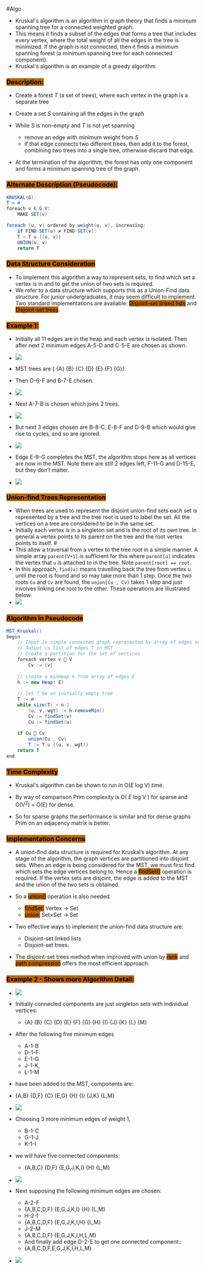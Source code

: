 #Algo
- Kruskal's algorithm is an algorithm in graph theory that finds a minimum spanning tree for a connected weighted graph. 
- This means it finds a subset of the edges that forms a tree that includes every vertex, where the total weight of all the edges in the tree is minimized. If the graph is not connected, then it finds a minimum spanning forest (a minimum spanning tree for each connected component). 
- Kruskal's algorithm is an example of a greedy algorithm

### <mark style="background: #BD6500;">Description:</mark>

- Create a forest *T* (a set of trees), where each vertex in the graph is a separate tree
- Create a set *S* containing all the edges in the graph
- While *S* is non-empty and *T* is not yet spanning
	- remove an edge with minimum weight from *S*
	- if that edge connects two different trees, then add it to the forest, combining two trees into a single tree, otherwise discard that edge.
	
- At the termination of the algorithm, the forest has only one component and forms a minimum spanning tree of the graph.

### <mark style="background: #BD6500;">Alternate Description (Pseudocode):</mark>

```Java
KRUSKAL(G):
T = ∅
foreach v ∈ G.V:
	MAKE-SET(v)

foreach (u, v) ordered by weight(u, v), increasing:
	if FIND-SET(u) ≠ FIND-SET(v):
	T = T ∪ {(u, v)}
	UNION(u, v)
	return T
```

### <mark style="background: #BD6500;">Data Structure Consideration</mark>

- To implement this algorithm a way to represent sets, to find which set a vertex is in and to get the union of two sets is required. 
- We refer to a data structure which supports this as a Union-Find data structure. For junior undergraduates, it may seem difficult to implement. Two standard implementations are available: <mark style="background: #BD6500;">Disjoint-set linked lists</mark> and <mark style="background: #BD6500;">Disjoint-set trees</mark>.

### <mark style="background: #BD6500;">Example 1:</mark>

- Initially all 11 edges are in the heap and each vertex is isolated. Then after next 2 minimum edges A-5-D and C-5-E are chosen as shown.
- ![](https://i.imgur.com/m1NWZyX.png)

- MST trees are { {A} {B} {C} {D} {E} {F} {G}}.

- Then D-6-F and B-7-E chosen.

- ![](https://i.imgur.com/VtDEpgq.png)


- Next A-7-B is chosen which joins 2 trees. 
- ![](https://i.imgur.com/wxw4GNu.png)

- But next 3 edges chosen are B-8-C, E-8-F and D-9-B which would give rise to cycles, and so are ignored.
- ![](https://i.imgur.com/VSnRhKG.png)

- Edge E-9-G completes the MST, the algorithm stops here as all vertices are now in the MST. Note there are still 2 edges left, F-11-G and D-15-E, but they don’t matter.

- ![](https://i.imgur.com/xw47Ukl.png)

### <mark style="background: #BD6500;">Union-find Trees Representation</mark>

- When trees are used to represent the disjoint union-find sets each set is represented by a tree and the tree root is used to label the set. All the vertices on a tree are considered to be in the same set. 
- Initially each vertex is in a singleton set and is the root of its own tree. In general a vertex points to its parent on the tree and the root vertex points to itself. #
- This allow a traversal from a vertex to the tree root in a simple manner. A simple array ``parent[V+1]`` is sufficient for this where ``parent[u]`` indicates the vertex that ``u`` is attached to in the tree. Note ``parent[root] == root``. 
- In this approach, ``find(u)`` means travelling back the tree from vertex u until the root is found and so may take more than 1 step. Once the two roots ``Cu`` and ``Cv`` are found, the ``union(Cu , Cv)`` takes 1 step and just involves linking one root to the other. These operations are illustrated below.
- ![](https://i.imgur.com/z2nE8bh.png)

### <mark style="background: #BD6500;">Algorithm in Pseudocode</mark>

```Java
MST_Kruskal()
begin
	// Input is simple connected graph represented by array of edges edge[]
	// Output is list of edges T in MST
	// Create a partition for the set of vertices
	foreach vertex v  V
		Cv := {v}
	
	// create a minHeap h from array of edges E
	h := new Heap( E)
	
	// let T be an initially empty tree
	T := ∅
	while size(T) < n-1
		(u, v, wgt) := h.removeMin()
		Cv := findSet(v)
		Cu := findSet(u)
		
	if Cu  Cv
		union(Cu , Cv)
		T := T ∪ {(u, v, wgt)}
	return T
end
```

### <mark style="background: #BD6500;">Time Complexity</mark>

- Kruskal's algorithm can be shown to run in O(*E* log V) time. 
- By way of comparison Prim complexity is O( *E* log V ) for sparse and O(V<sup>2</sup>) = O(E) for dense.

- So for sparse graphs the performance is similar and for dense graphs Prim on an adjacency matrix is better.

### <mark style="background: #BD6500;">Implementation Concerns</mark>

- A union-find data structure is required for Kruskal’s algorithm. At any stage of the algorithm, the graph vertices are partitioned into disjoint sets. When an edge is being considered for the MST, we must first find which sets the edge vertices belong to. Hence a <mark style="background: #BD6500;">findSet()</mark> operation is required. If the vertex sets are disjoint, the edge is added to the MST and the union of the two sets is obtained.

- So a <mark style="background: #BD6500;">union()</mark> operation is also needed.
	- <mark style="background: #BD6500;">findSet:</mark> Vertex -> Set
	- <mark style="background: #BD6500;">union:</mark> Set×Set -> Set
	
- Two effective ways to implement the union-find data structure are:
	- Disjoint-set linked lists
	- Disjoint-set trees.
	
- The disjoint-set trees method when improved with union by <mark style="background: #BD6500;">rank</mark> and <mark style="background: #BD6500;">path compression</mark> offers the most efficient approach.
 
### <mark style="background: #BD6500;">Example 2 - Shows more Algorithm Detail:</mark>

- ![](https://i.imgur.com/236Oy9E.png)
- Initially connected components are just singleton sets with individual vertices:
	- {A} {B} {C} {D} {E} {F} {G} {H} {I} {J} {K} {L} {M}

- After the following five minimum edges
	- A-1-B
	- D-1-F
	- E-1-G
	- J-1-K,
	- L-1-M
- have been added to the MST, components are:
- {A,B} {D,F} {C} {E,G} {H} {I} {J,K} {L,M}

- ![](https://i.imgur.com/83hrh9h.png)
- Choosing 3 more minimum edges of weight 1,
	- B-1-C
	- G-1-J
	- K-1-I

- we will have five connected components:
	- {A,B,C} {D,F} {E,G,J,K,I} {H} {L,M}
	
- ![](https://i.imgur.com/wqiyafE.png)

- Next supposing the following minimum edges are chosen:
	- A-2-F
	- {A,B,C,D,F} {E,G,J,K,I} {H} {L,M}
	- H-2-I
	- {A,B,C,D,F} {E,G,J,K,I,H} {L,M}
	- J-2-M
	- {A,B,C,D,F} {E,G,J,K,I,H,L,M}
	- And finally add edge D-2-E to get one connected component::
	- {A,B,C,D,F,E,G,J,K,I,H,L,M}
	
- ![](https://i.imgur.com/5bvPKDm.png)


